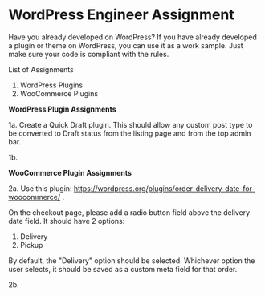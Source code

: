 # WordPress Engineer Assignment

Have you already developed on WordPress? If you have already developed a plugin or theme on WordPress, you can use it as a work sample. Just make sure your code is compliant with the rules.

List of Assignments

1. WordPress Plugins
2. WooCommerce Plugins

<strong>WordPress Plugin Assignments</strong>

1a. Create a Quick Draft plugin. This should allow any custom post type to be converted to Draft status from the listing page and from the top admin bar.

1b. 

<strong>WooCommerce Plugin Assignments</strong>

2a. Use this plugin: https://wordpress.org/plugins/order-delivery-date-for-woocommerce/ . 

On the checkout page, please add a radio button field above the delivery date field. It should have 2 options: 

1. Delivery
2. Pickup

By default, the "Delivery" option should be selected. Whichever option the user selects, it should be saved as a custom meta field for that order.

2b. 
